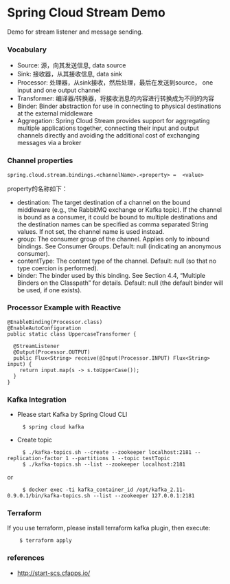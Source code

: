 Spring Cloud Stream Demo
========================

Demo for stream listener and message sending.

### Vocabulary

* Source: 源，向其发送信息, data source
* Sink: 接收器，从其接收信息, data sink
* Processor: 处理器，从sink接收，然后处理，最后在发送到source， one input and one output channel
* Transformer: 编译器/转换器，将接收消息的内容进行转换成为不同的内容
* Binder: Binder abstraction for use in connecting to physical destinations at the external middleware
* Aggregation: Spring Cloud Stream provides support for aggregating multiple applications together, connecting their input and output channels directly and avoiding the additional cost of exchanging messages via a broker

### Channel properties
```
spring.cloud.stream.bindings.<channelName>.<property> =  <value>
```
property的名称如下：

* destination: The target destination of a channel on the bound middleware (e.g., the RabbitMQ exchange or Kafka topic). If the channel is bound as a consumer, it could be bound to multiple destinations and the destination names can be specified as comma separated String values. If not set, the channel name is used instead.
* group: The consumer group of the channel. Applies only to inbound bindings. See Consumer Groups. Default: null (indicating an anonymous consumer).
* contentType: The content type of the channel. Default: null (so that no type coercion is performed).
* binder: The binder used by this binding. See Section 4.4, “Multiple Binders on the Classpath” for details. Default: null (the default binder will be used, if one exists).

### Processor Example with Reactive

```
@EnableBinding(Processor.class)
@EnableAutoConfiguration
public static class UppercaseTransformer {

  @StreamListener
  @Output(Processor.OUTPUT)
  public Flux<String> receive(@Input(Processor.INPUT) Flux<String> input) {
    return input.map(s -> s.toUpperCase());
  }
}
```
### Kafka Integration

* Please start Kafka by Spring Cloud CLI
```
     $ spring cloud kafka
```
* Create topic
```
     $ ./kafka-topics.sh --create --zookeeper localhost:2181 --replication-factor 1 --partitions 1 --topic testTopic
     $ ./kafka-topics.sh --list --zookeeper localhost:2181
```
or
```
     $ docker exec -ti kafka_container_id /opt/kafka_2.11-0.9.0.1/bin/kafka-topics.sh --list --zookeeper 127.0.0.1:2181
```
### Terraform

If you use terraform, please install terraform kafka plugin, then execute:
```
    $ terraform apply
```

### references

* http://start-scs.cfapps.io/
